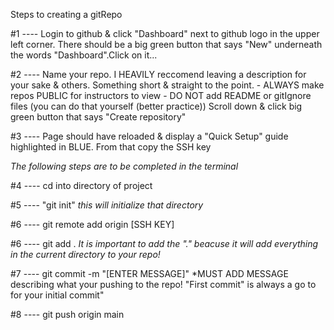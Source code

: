 Steps to creating a gitRepo 

#1 ---- Login to github & click "Dashboard" next to github logo in the upper left corner. There should be a big green button that says "New" underneath the words "Dashboard".Click on it...

#2 ---- Name your repo. I HEAVILY reccomend leaving a description for your sake & others. Something short & straight to the point.
    - ALWAYS make repos PUBLIC for instructors to view
    - DO NOT add README or gitIgnore files (you can do that yourself (better practice))
Scroll down & click big green button that says "Create repository"

#3 ---- Page should have reloaded & display a "Quick Setup" guide highlighted in BLUE. From that copy the SSH key

*The following steps are to be completed in the terminal*

#4 ---- cd into directory of project 

#5 ---- "git init"
 *this will initialize that directory*

#6 ---- git remote add origin [SSH KEY]

#6 ---- git add .
    *It is important to add the "." beacuse it will add everything in the current directory to your repo!*

#7 ---- git commit -m "[ENTER MESSAGE]"
    *MUST ADD MESSAGE describing what your pushing to the repo! "First commit" is always a go to for your initial commit"

#8 ---- git push origin main


